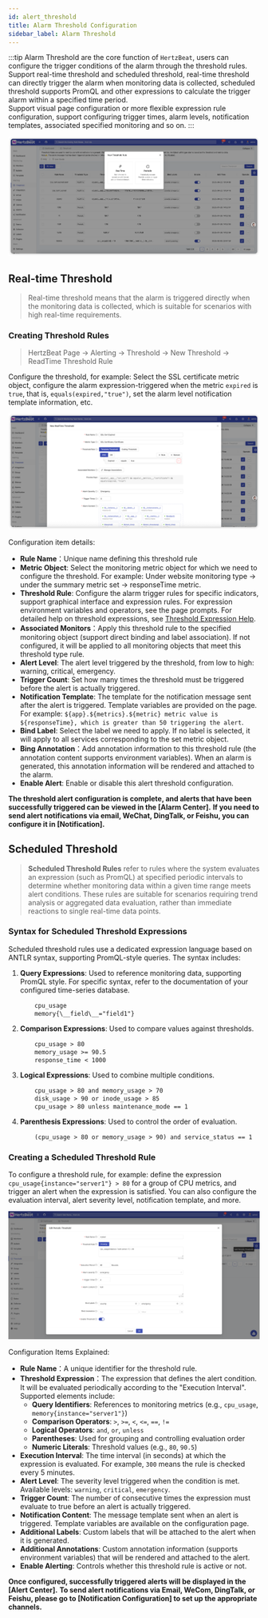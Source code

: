 ```yaml
---
id: alert_threshold
title: Alarm Threshold Configuration
sidebar_label: Alarm Threshold
---
```


:::tip
Alarm Threshold are the core function of `HertzBeat`, users can configure the trigger conditions of the alarm through the threshold rules.  
Support real-time threshold and scheduled threshold, real-time threshold can directly trigger the alarm when monitoring data is collected, scheduled threshold supports PromQL and other expressions to calculate the trigger alarm within a specified time period.  
Support visual page configuration or more flexible expression rule configuration, support configuring trigger times, alarm levels, notification templates, associated specified monitoring and so on.
:::

![threshold](/img/docs/help/alert-threshold-1.png)

## Real-time Threshold

> Real-time threshold means that the alarm is triggered directly when the monitoring data is collected, which is suitable for scenarios with high real-time requirements.

### Creating Threshold Rules

> HertzBeat Page -> Alerting -> Threshold -> New Threshold -> ReadTime Threshold Rule

Configure the threshold, for example: Select the SSL certificate metric object, configure the alarm expression-triggered when the metric `expired` is `true`, that is, `equals(expired,"true")`, set the alarm level notification template information, etc.

![HertzBeat](/img/docs/start/ssl_5.png)

Configuration item details:

- **Rule Name**：Unique name defining this threshold rule
- **Metric Object**: Select the monitoring metric object for which we need to configure the threshold. For example: Under website monitoring type -> under the summary metric set -> responseTime metric.
- **Threshold Rule**: Configure the alarm trigger rules for specific indicators, support graphical interface and expression rules. For expression environment variables and operators, see the page prompts. For detailed help on threshold expressions, see [Threshold Expression Help](alert_threshold_expr).
- **Associated Monitors**：Apply this threshold rule to the specified monitoring object (support direct binding and label association). If not configured, it will be applied to all monitoring objects that meet this threshold type rule.
- **Alert Level**: The alert level triggered by the threshold, from low to high: warning, critical, emergency.
- **Trigger Count**: Set how many times the threshold must be triggered before the alert is actually triggered.
- **Notification Template**: The template for the notification message sent after the alert is triggered. Template variables are provided on the page. For example: `${app}.${metrics}.${metric} metric value is ${responseTime}, which is greater than 50 triggering the alert`.
- **Bind Label**: Select the label we need to apply. If no label is selected, it will apply to all services corresponding to the set metric object.
- **Bing Annotation**：Add annotation information to this threshold rule (the annotation content supports environment variables). When an alarm is generated, this annotation information will be rendered and attached to the alarm.
- **Enable Alert**: Enable or disable this alert threshold configuration.

**The threshold alert configuration is complete, and alerts that have been successfully triggered can be viewed in the [Alarm Center].**
**If you need to send alert notifications via email, WeChat, DingTalk, or Feishu, you can configure it in [Notification].**

## Scheduled Threshold

> **Scheduled Threshold Rules** refer to rules where the system evaluates an expression (such as PromQL) at specified periodic intervals to determine whether monitoring data within a given time range meets alert conditions. These rules are suitable for scenarios requiring trend analysis or aggregated data evaluation, rather than immediate reactions to single real-time data points.

### Syntax for Scheduled Threshold Expressions

Scheduled threshold rules use a dedicated expression language based on ANTLR syntax, supporting PromQL-style queries. The syntax includes:

1. **Query Expressions**: Used to reference monitoring data, supporting PromQL style. For specific syntax, refer to the documentation of your configured time-series database.

    ```text
        cpu_usage
        memory{\__field\__="field1"}
    ```

2. **Comparison Expressions**: Used to compare values against thresholds.

    ```text
        cpu_usage > 80
        memory_usage >= 90.5
        response_time < 1000
    ```

3. **Logical Expressions**: Used to combine multiple conditions.

    ```text
        cpu_usage > 80 and memory_usage > 70
        disk_usage > 90 or inode_usage > 85
        cpu_usage > 80 unless maintenance_mode == 1
    ```

4. **Parenthesis Expressions**: Used to control the order of evaluation.

    ```text
        (cpu_usage > 80 or memory_usage > 90) and service_status == 1
    ```

### Creating a Scheduled Threshold Rule

To configure a threshold rule, for example: define the expression `cpu_usage{instance="server1"} > 80` for a group of CPU metrics, and trigger an alert when the expression is satisfied. You can also configure the evaluation interval, alert severity level, notification template, and more.

![threshold](/img/docs/help/alert-threshold-2.png)

Configuration Items Explained:

- **Rule Name**：A unique identifier for the threshold rule.
- **Threshold Expression**：The expression that defines the alert condition. It will be evaluated periodically according to the "Execution Interval". Supported elements include:
  - **Query Identifiers**: References to monitoring metrics (e.g., `cpu_usage`, `memory{instance="server1"}`)
  - **Comparison Operators**: `>`, `>=`, `<`, `<=`, `==`, `!=`
  - **Logical Operators**: `and`, `or`, `unless`
  - **Parentheses**: Used for grouping and controlling evaluation order
  - **Numeric Literals**: Threshold values (e.g., `80`, `90.5`)
- **Execution Interval**: The time interval (in seconds) at which the expression is evaluated. For example, `300` means the rule is checked every 5 minutes.
- **Alert Level**: The severity level triggered when the condition is met. Available levels: `warning`, `critical`, `emergency`.
- **Trigger Count**: The number of consecutive times the expression must evaluate to true before an alert is actually triggered.
- **Notification Content**: The message template sent when an alert is triggered. Template variables are available on the configuration page.
- **Additional Labels**: Custom labels that will be attached to the alert when it is generated.
- **Additional Annotations**: Custom annotation information (supports environment variables) that will be rendered and attached to the alert.
- **Enable Alerting**: Controls whether this threshold rule is active or not.

**Once configured, successfully triggered alerts will be displayed in the \[Alert Center].**
**To send alert notifications via Email, WeCom, DingTalk, or Feishu, please go to \[Notification Configuration] to set up the appropriate channels.**
